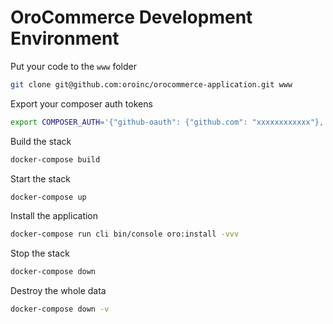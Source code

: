 # OroCommerce Development Environment

Put your code to the `www` folder
```bash
git clone git@github.com:oroinc/orocommerce-application.git www
```

Export your composer auth tokens
```bash
export COMPOSER_AUTH='{"github-oauth": {"github.com": "xxxxxxxxxxxx"}, "gitlab-token": {"example.org": "xxxxxxxxxxxx"}}
```

Build the stack
```bash
docker-compose build
```

Start the stack
```bash
docker-compose up
```

Install the application
```bash
docker-compose run cli bin/console oro:install -vvv
```

Stop the stack
```bash
docker-compose down
```

Destroy the whole data
```bash
docker-compose down -v
```
